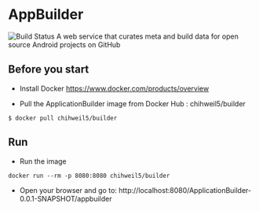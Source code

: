 # AppBuilder
![Build Status](https://travis-ci.org/chihweil5/AppBuilder.svg?branch=master)
A web service that curates meta and build data for open source Android projects on GitHub

## Before you start
- Install Docker
    https://www.docker.com/products/overview

- Pull the ApplicationBuilder image from Docker Hub : chihweil5/builder
```
$ docker pull chihweil5/builder
```

## Run
- Run the image
```
docker run --rm -p 8080:8080 chihweil5/builder
```

- Open your browser and go to:
    http://localhost:8080/ApplicationBuilder-0.0.1-SNAPSHOT/appbuilder

